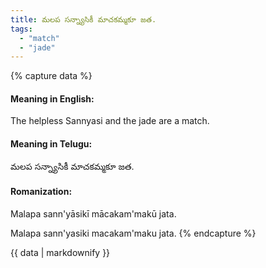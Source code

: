 ```yaml
---
title: మలప సన్న్యాసికీ మాచకమ్మకూ జత.
tags:
  - "match"
  - "jade"
---
```


{% capture data %}
#### Meaning in English:
The helpless Sannyasi and the jade are a match.

#### Meaning in Telugu:
మలప సన్న్యాసికీ మాచకమ్మకూ జత.

#### Romanization:
Malapa sann'yāsikī mācakam'makū jata.

Malapa sann'yasiki macakam'maku jata.
{% endcapture %}

{{ data | markdownify }}

